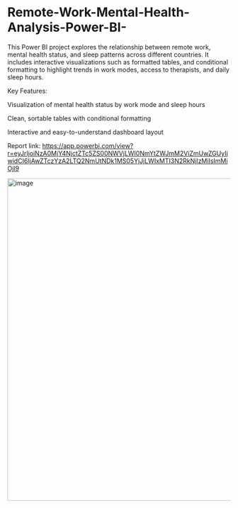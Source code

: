 # Remote-Work-Mental-Health-Analysis-Power-BI-
This Power BI project explores the relationship between remote work, mental health status, and sleep patterns across different countries. It includes interactive visualizations such as formatted tables, and conditional formatting to highlight trends in work modes, access to therapists, and daily sleep hours.

Key Features:

Visualization of mental health status by work mode and sleep hours

Clean, sortable tables with conditional formatting

Interactive and easy-to-understand dashboard layout

Report link: https://app.powerbi.com/view?r=eyJrIjoiNzA0MjY4NjctZTc5ZS00NWVjLWI0NmYtZWJmM2ViZmUwZGUyIiwidCI6IjAwZTczYzA2LTQ2NmUtNDk1MS05YjJjLWIxMTI3N2RkNjIzMiIsImMiOjl9


<img width="912" height="728" alt="image" src="https://github.com/user-attachments/assets/e97a3021-3661-4ce8-9bd9-6cbd752af7b5" />

